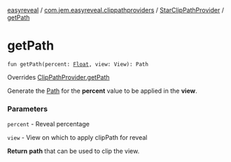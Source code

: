 [easyreveal](../../index.md) / [com.jem.easyreveal.clippathproviders](../index.md) / [StarClipPathProvider](index.md) / [getPath](./get-path.md)

# getPath

`fun getPath(percent: `[`Float`](https://kotlinlang.org/api/latest/jvm/stdlib/kotlin/-float/index.html)`, view: View): Path`

Overrides [ClipPathProvider.getPath](../../com.jem.easyreveal/-clip-path-provider/get-path.md)

Generate the [Path](#) for the **percent** value to be applied in the **view**.

### Parameters

`percent` - Reveal percentage

`view` - View on which to apply clipPath for reveal

**Return**
**path** that can be used to clip the view.

